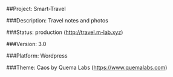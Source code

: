 ﻿##Project: 
Smart-Travel

###Description: 
Travel notes and photos

###Status: 
production (http://travel.m-lab.xyz)

###Version: 3.0

###Platform: Wordpress

###Theme: Caos by Quema Labs (https://www.quemalabs.com)